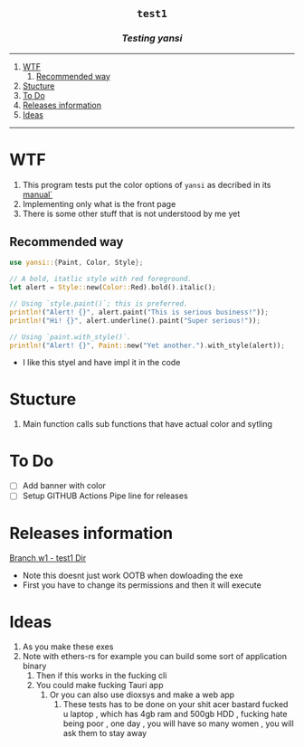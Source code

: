 <h2 align="center"><code> test1 </code></h2>
<h3 align="center"><i> Testing yansi  </i></h3>

----
1. [WTF](#wtf)
   1. [Recommended way](#recommended-way)
2. [Stucture](#stucture)
3. [To Do](#to-do)
4. [Releases information](#releases-information)
5. [Ideas](#ideas)

----

# WTF 

1. This program tests put the color options of `yansi` as decribed in its [ manual`](https://docs.rs/yansi/latest/yansi/)
2. Implementing only what is the front page 
3. There is some other stuff that is not understood by me yet 

## Recommended way

```rs
use yansi::{Paint, Color, Style};

// A bold, itatlic style with red foreground.
let alert = Style::new(Color::Red).bold().italic();

// Using `style.paint()`; this is preferred.
println!("Alert! {}", alert.paint("This is serious business!"));
println!("Hi! {}", alert.underline().paint("Super serious!"));

// Using `paint.with_style()`.
println!("Alert! {}", Paint::new("Yet another.").with_style(alert));
```
- I like this styel and have impl it in the code 


# Stucture 

1. Main function calls sub functions that have actual color and sytling

# To Do 

- [ ] Add banner with color 
- [ ] Setup GITHUB Actions Pipe line for releases

# Releases information 

[Branch w1 - test1 Dir](https://github.com/liqowomo/rust-syscoms/releases/tag/rsc0.0.2) 
- Note this doesnt just work OOTB when dowloading the exe 
- First you have to change its permissions and then it will execute 

# Ideas 

1. As you make these exes 
2. Note with ethers-rs for example you can build some sort of application binary 
   1. Then if this works in the fucking cli 
   2. You could make fucking Tauri app 
      1. Or you can also use dioxsys and make a web app 
         1. These tests has to be done on your shit acer bastard fucked u laptop , which has 4gb ram and 500gb HDD , fucking hate being poor , one day , you will have so many women , you will ask them to stay away 

